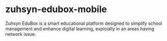 # zuhsyn-edubox-mobile
Zuhsyn EduBox is a smart educational platform designed to simplify school management and enhance digital learning, expicially in an areas having network issue.
